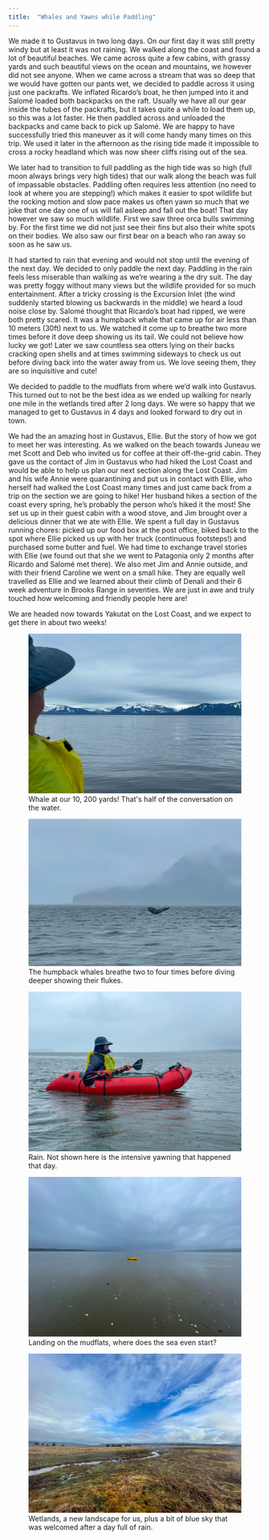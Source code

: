 ```yaml
---
title:  "Whales and Yawns while Paddling"
---
```




We made it to Gustavus in two long days. On our first day it was still pretty windy but at least it was not raining. We walked along the coast and found a lot of beautiful beaches. We came across quite a few cabins, with grassy yards and such beautiful views on the ocean and mountains, we however did not see anyone. When we came across a stream that was so deep that we would have gotten our pants wet, we decided to paddle across it using just one packrafts. We inflated Ricardo’s boat, he then jumped into it and Salomé loaded both backpacks on the raft. Usually we have all our gear inside the tubes of the packrafts, but it takes quite a while to load them up, so this was a lot faster. He then paddled across and unloaded the backpacks and came back to pick up Salomé. We are happy to have successfully tried this maneuver as it will come handy many times on this trip. We used it later in the afternoon as the rising tide made it impossible to cross a rocky headland which was now sheer cliffs rising out of the sea. 

We later had to transition to full paddling as the high tide was so high (full moon always brings very high tides) that our walk along the beach was full of impassable obstacles. Paddling often requires less attention (no need to look at where you are stepping!) which makes it easier to spot wildlife but the rocking motion and slow pace makes us often yawn so much that we joke that one day one of us will fall asleep and fall out the boat! That day however we saw so much wildlife. First we saw three orca bulls swimming by. For the first time we did not just see their fins but also their white spots on their bodies. We also saw our first bear on a beach who ran away so soon as he saw us. 

It had started to rain that evening and would not stop until the evening of the next day. We decided to only paddle the next day. Paddling in the rain feels less miserable than walking as we’re wearing a the dry suit. The day was pretty foggy without many views but the wildlife provided for so much entertainment. After a tricky crossing is the Excursion Inlet (the wind suddenly started blowing us backwards in the middle) we heard a loud noise close by. Salomé thought that Ricardo’s boat had ripped, we were both pretty scared. It was a humpback whale that came up for air less than 10 meters (30ft) next to us. We watched it come up to breathe two more times before it dove deep showing us its tail. We could not believe how lucky we got! Later we saw countless sea otters lying on their backs cracking open shells and at times swimming sideways to check us out before diving back into the water away from us. We love seeing them, they are so inquisitive and cute!

We decided to paddle to the mudflats from where we’d walk into Gustavus. This turned out to not be the best idea as we ended up walking for nearly one mile in the wetlands tired after 2 long days. We were so happy that we managed to get to Gustavus in 4 days and looked forward to dry out in town.

We had the an amazing host in Gustavus, Ellie. But the story of how we got to meet her was interesting. As we walked on the beach towards Juneau we met Scott and Deb who invited us for coffee at their off-the-grid cabin. They gave us the contact of Jim in Gustavus who had hiked the Lost Coast and would be able to help us plan our next section along the Lost Coast. Jim and his wife Annie were quarantining and put us in contact with Ellie, who herself had walked the Lost Coast many times and just came back from a trip on the section we are going to hike! Her husband hikes a section of the coast every spring, he’s probably the person who’s hiked it the most! She set us up in their guest cabin with a wood stove, and Jim brought over a delicious dinner that we ate with Ellie. We spent a full day in Gustavus running chores: picked up our food box at the post office, biked back to the spot where Ellie picked us up with her truck (continuous footsteps!) and purchased some butter and fuel. We had time to exchange travel stories with Ellie (we found out that she we went to Patagonia only 2 months after Ricardo and Salomé met there). We also met Jim and Annie outside, and with their friend Caroline we went on a small hike. They are equally well travelled as Ellie and we learned about their climb of Denali and their 6 week adventure in Brooks Range in seventies. We are just in awe and truly touched how welcoming and friendly people here are!

We are headed now towards Yakutat on the Lost Coast, and we expect to get there in about two weeks!

<figure>
    <img src="/assets/images/05-01/watching.jpeg">
    <figcaption>
Whale at our 10, 200 yards! That's half of the conversation on the water.
    </figcaption>
</figure>

<figure>
    <img src="/assets/images/05-01/diving.jpeg">
    <figcaption>
The humpback whales breathe two to four times before diving deeper showing their flukes.
    </figcaption>
</figure>

<figure>
    <img src="/assets/images/05-01/rain.jpeg">
    <figcaption>
Rain. Not shown here is the intensive yawning that happened that day.
    </figcaption>
</figure>

<figure>
    <img src="/assets/images/05-01/mudflats.jpeg">
    <figcaption>
Landing on the mudflats, where does the sea even start?
    </figcaption>
</figure>

<figure>
    <img src="/assets/images/05-01/wetlands.jpeg">
    <figcaption>
Wetlands, a new landscape for us, plus a bit of blue sky that was welcomed after a day full of rain.
    </figcaption>
</figure>

